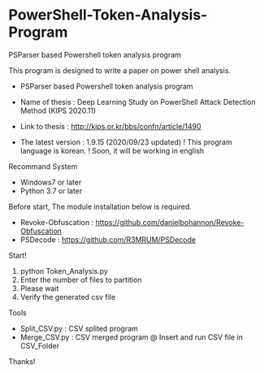 # PowerShell-Token-Analysis-Program
PSParser based Powershell token analysis program

This program is designed to write a paper on power shell analysis.
- PSParser based Powershell token analysis program

* Name of thesis : Deep Learning Study on PowerShell Attack Detection Method (KIPS 2020.11)
* Link to thesis : http://kips.or.kr/bbs/confn/article/1490

* The latest version : 1.9.15 (2020/09/23 updated)
  ! This program language is korean. 
  ! Soon, it will be working in english


Recommand System
- Windows7 or later
- Python 3.7 or later


Before start, The module installation below is required. 
- Revoke-Obfuscation : https://github.com/danielbohannon/Revoke-Obfuscation
- PSDecode : https://github.com/R3MRUM/PSDecode


Start!
1. python Token_Analysis.py
2. Enter the number of files to partition
3. Please wait
4. Verify the generated csv file


Tools
- Split_CSV.py : CSV splited program
- Merge_CSV.py : CSV merged program
@ Insert and run CSV file in CSV_Folder


Thanks!

